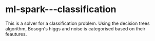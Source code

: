 # ml-spark---classification
This is a solver for a classification problem. Using the decision trees algorithm, Bosogn's higgs and noise is categorised based on their feautures.
